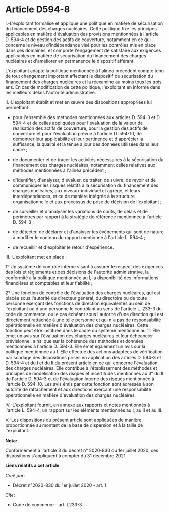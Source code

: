 # Article D594-8

I.-L'exploitant formalise et applique une politique en matière de sécurisation du financement des charges nucléaires. Cette
politique fixe les principes applicables en matière d'évaluation des provisions mentionnées à l'article D. 594-4 et de
gestion des actifs de couverture, notamment en ce qui concerne le niveau d'indépendance visé pour les contrôles mis en place
dans ces domaines, et comporte l'engagement de satisfaire aux exigences applicables en matière de sécurisation du financement
des charges nucléaires et d'améliorer en permanence le dispositif afférant.

L'exploitant adapte la politique mentionnée à l'alinéa précédent compte tenu de tout changement important affectant le
dispositif de sécurisation du financement des charges nucléaires et la réexamine au moins tous les trois ans. En cas de
modification de cette politique, l'exploitant en informe dans les meilleurs délais l'autorité administrative.

II.-L'exploitant établit et met en œuvre des dispositions appropriées lui permettant :

- pour l'ensemble des méthodes mentionnées aux articles D. 594-3 et D. 594-4 et de celles appliquées pour l'évaluation de la
valeur de réalisation des actifs de couverture, pour la gestion des actifs de couverture et pour l'évaluation prévue à
l'article D. 594-10, de démontrer leur applicabilité et leur pertinence et d'apprécier la suffisance, la qualité et la tenue
à jour des données utilisées dans leur cadre ;

- de documenter et de tracer les activités nécessaires à la sécurisation du financement des charges nucléaires, notamment
celles relatives aux méthodes mentionnées à l'alinéa précédent ;

- d'identifier, d'analyser, d'évaluer, de traiter, de suivre, de revoir et de communiquer les risques relatifs à la
sécurisation du financement des charges nucléaires, aux niveaux individuel et agrégé, et leurs interdépendances, et ce de
manière intégrée à la structure organisationnelle et aux processus de prise de décision de l'exploitant ;

- de surveiller et d'analyser les variations de coûts, de délais et de périmètres par rapport à la stratégie de référence
mentionnée à l'article D. 594-3 ;

- de détecter, de déclarer et d'analyser les événements qui sont de nature à modifier le contenu du rapport mentionné à
l'article L. 594-4 ;

- de recueillir et d'exploiter le retour d'expérience.

III.-L'exploitant met en place :

1° Un système de contrôle interne visant à assurer le respect des exigences des lois et règlements et des décisions de
l'autorité administrative, la conformité à la politique mentionnée au I, la disponibilité des informations financières et
comptables et leur fiabilité ;

2° Une fonction de contrôle de l'évaluation des charges nucléaires, qui est placée sous l'autorité du directeur général, du
directoire ou de toute personne exerçant des fonctions de direction équivalentes au sein de l'exploitant ou d'une personne le
contrôlant au sens de l'article L. 233-3 du code de commerce, ou le cas échéant sous l'autorité d'une direction qui est
directement rattachée à une telle personne et qui n'a pas de responsabilité opérationnelle en matière d'évaluation des
charges nucléaires. Cette fonction peut être instituée dans le cadre du système mentionné au 1°. Elle émet un avis sur
l'évaluation des charges nucléaires et leur échéancier prévisionnel, ainsi que sur la cohérence des méthodes et données
mentionnées à l'article D. 594-3. Elle émet également un avis sur la politique mentionnée au I. Elle effectue des actions
adaptées de vérification par sondage des dispositions prises en application des articles D. 594-3 et D. 594-4 et du I et du
II du présent article en ce qui concerne l'évaluation des charges nucléaires. Elle contribue à l'établissement des méthodes
et principes de modélisation des risques et incertitudes mentionnés au 3° du II de l'article D. 594-3 et de l'évaluation
interne des risques mentionnée à l'article D. 594-10. Les avis émis par cette fonction sont adressés à son autorité de
rattachement et aux directions exerçant une responsabilité opérationnelle en matière d'évaluation des charges nucléaires.

IV.-L'exploitant fournit, en annexe aux rapports et notes mentionnés à l'article L. 594-4, un rapport sur les éléments
mentionnés au I, au II et au III.

V.-Les dispositions du présent article sont appliquées de manière proportionnée au montant de la base de dispersion et à la
taille de l'exploitant.

**Nota:**

Conformément à l'article 3 du décret n° 2020-830 du 1er juillet 2020, ces dispositions s'appliquent à compter du 31 décembre
2021.

**Liens relatifs à cet article**

_Créé par_:

  - Décret n°2020-830 du 1er juillet 2020 - art. 1

_Cite_:

  - Code de commerce - art. L233-3
